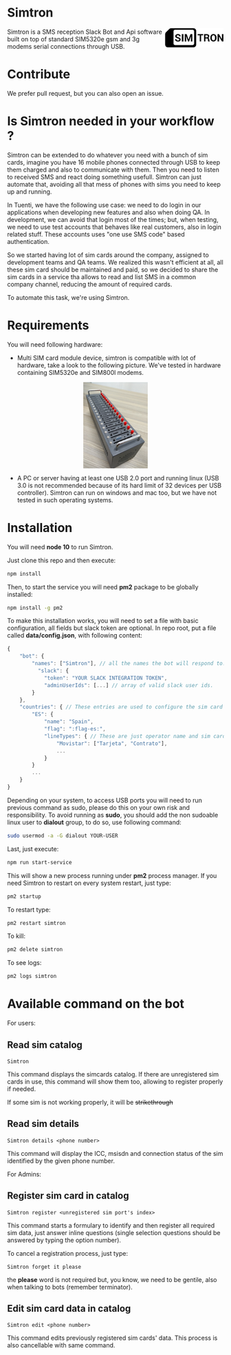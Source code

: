 # Simtron

<p>
  <img align="right" height="45" src="simtrnLogo.png">
  Simtron is a SMS reception Slack Bot and Api software built on top of standard SIM5320e gsm and 3g modems serial connections through USB.
</p>

# Contribute

We prefer pull request, but you can also open an issue.

# Is Simtron needed in your workflow ?

Simtron can be extended to do whatever you need with a bunch of sim cards, imagine you have 16 mobile phones connected through USB to keep them charged and also to communicate with them. Then you need to listen to received SMS and react doing something usefull. Simtron can just automate that, avoiding all that mess of phones with sims you need to keep up and running.

In Tuenti, we have the following use case: we need to do login in our applications when developing new features and also when doing QA. In development, we can avoid that login most of the times; but, when testing, we need to use test accounts that behaves like real customers, also in login related stuff. These accounts uses "one use SMS code" based authentication.

So we started having lot of sim cards around the company, assigned to development teams and QA teams. We realized this wasn't efficient at all, all these sim card should be maintained and paid, so we decided to share the sim cards in a service tha allows to read and list SMS in a common company channel, reducing the amount of required cards.

To automate this task, we're using Simtron.

# Requirements

You will need following hardware:

- Multi SIM card module device, simtron is compatible with lot of hardware, take a look to the following picture. We've tested in hardware containing SIM5320e and SIM800l modems.

<p align="center">
  <img align="center" height="200" src="sim5320emultimodem.jpg">
</p>

- A PC or server having at least one USB 2.0 port and running linux (USB 3.0 is not recommended because of its hard limit of 32 devices per USB controller). Simtron can run on windows and mac too, but we have not tested in such operating systems.

# Installation

You will need **node 10** to run Simtron.

Just clone this repo and then execute:

```bash
npm install
```
Then, to start the service you will need **pm2** package to be globally installed:

```bash
npm install -g pm2
```

To make this installation works, you will need to set a file with basic configuration, all fields but slack token are optional. In repo root, put a file called **data/config.json**, with following content:

```javascript
{
    "bot": {
        "names": ["Simtron"], // all the names the bot will respond to.
    	  "slack": {
            "token": "YOUR SLACK INTEGRATION TOKEN",
            "adminUserIds": [...] // array of valid slack user ids.
        }
    },
    "countries": { // These entries are used to configure the sim card catalog, organized by country and operator.
        "ES": {
            "name": "Spain",
            "flag": ":flag-es:",
            "lineTypes": { // These are just operator name and sim card classification
                "Movistar": ["Tarjeta", "Contrato"],
                ...
            }
        }
        ...
    }
}
```

Depending on your system, to access USB ports you will need to run previous command as sudo, please do this on your own risk and responsibility. To avoid running as **sudo**, you should add the non sudoable linux user to **dialout** group, to do so, use following command:

```bash
sudo usermod -a -G dialout YOUR-USER
```

Last, just execute:

```bash
npm run start-service
```

This will show a new process running under **pm2** process manager. If you need Simtron to restart on every system restart, just type:

```bash
pm2 startup
```
To restart type:

```bash
pm2 restart simtron
```
To kill:

```bash
pm2 delete simtron
```

To see logs:

```bash
pm2 logs simtron
```

# Available command on the bot

For users:

## Read sim catalog

```
Simtron
```

This command displays the simcards catalog. If there are unregistered sim cards in use, this command will show them too, allowing to register properly if needed.

If some sim is not working properly, it will be ~~strikethrough~~

## Read sim details

```
Simtron details <phone number>
```

This command will display the ICC, msisdn and connection status of the sim identified by the given phone number.

For Admins:

## Register sim card in catalog

```
Simtron register <unregistered sim port's index>
```

This command starts a formulary to identify and then register all required sim data, just answer inline questions (single selection questions should be answered by typing the option number).

To cancel a registration process, just type:

```
Simtron forget it please
```

the **please** word is not required but, you know, we need to be gentile, also when talking to bots (remember terminator).

## Edit sim card data in catalog

```
Simtron edit <phone number>
```

This command edits previously registered sim cards' data. This process is also cancellable with same command.
